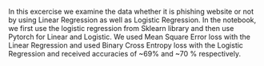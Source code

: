 In this excercise we examine the data whether it is phishing website or not by using Linear Regression as well as Logistic Regression. 
In the notebook, we first use the logistic regression from Sklearn library and then use Pytorch for Linear and Logistic. We used Mean Square Error loss with the Linear Regression and used Binary Cross Entropy loss with the Logistic Regression and received accuracies of ~69% and ~70 % respectively.
